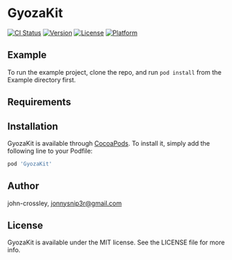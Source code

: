 # GyozaKit

[![CI Status](http://img.shields.io/travis/john-crossley/GyozaKit.svg?style=flat)](https://travis-ci.org/john-crossley/GyozaKit)
[![Version](https://img.shields.io/cocoapods/v/GyozaKit.svg?style=flat)](http://cocoapods.org/pods/GyozaKit)
[![License](https://img.shields.io/cocoapods/l/GyozaKit.svg?style=flat)](http://cocoapods.org/pods/GyozaKit)
[![Platform](https://img.shields.io/cocoapods/p/GyozaKit.svg?style=flat)](http://cocoapods.org/pods/GyozaKit)

## Example

To run the example project, clone the repo, and run `pod install` from the Example directory first.

## Requirements

## Installation

GyozaKit is available through [CocoaPods](http://cocoapods.org). To install
it, simply add the following line to your Podfile:

```ruby
pod 'GyozaKit'
```

## Author

john-crossley, jonnysnip3r@gmail.com

## License

GyozaKit is available under the MIT license. See the LICENSE file for more info.
